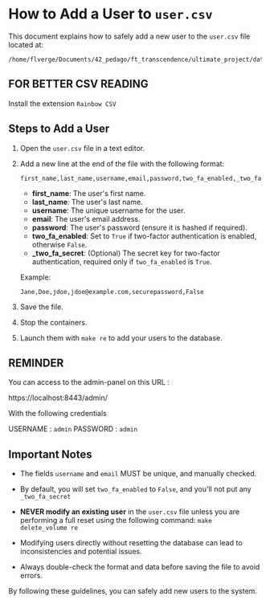 # How to Add a User to `user.csv`

This document explains how to safely add a new user to the `user.csv` file located at:

```
/home/flverge/Documents/42_pedago/ft_transcendence/ultimate_project/databaseapi/_docker/user.csv
```

## FOR BETTER CSV READING
Install the extension `Rainbow CSV`

## Steps to Add a User

1. Open the `user.csv` file in a text editor.
2. Add a new line at the end of the file with the following format:
	```
	first_name,last_name,username,email,password,two_fa_enabled,_two_fa_secret
	```
	- **first_name**: The user's first name.
	- **last_name**: The user's last name.
	- **username**: The unique username for the user.
	- **email**: The user's email address.
	- **password**: The user's password (ensure it is hashed if required).
	- **two_fa_enabled**: Set to `True` if two-factor authentication is enabled, otherwise `False`.
	- **_two_fa_secret**: (Optional) The secret key for two-factor authentication, required only if `two_fa_enabled` is `True`.

	Example:
	```
	Jane,Doe,jdoe,jdoe@example.com,securepassword,False
	```

3. Save the file.

4. Stop the containers.

5. Launch them with `make re` to add your users to the database.

## REMINDER

You can access to the admin-panel on this URL :

https://localhost:8443/admin/

With the following credentials

USERNAME : `admin`
PASSWORD : `admin`

## Important Notes

- The fields `username` and `email` MUST be unique, and manually checked.
- By default, you will set `two_fa_enabled` to `False`, and you'll not put any `_two_fa_secret`
- **NEVER modify an existing user** in the `user.csv` file unless you are performing a full reset using the following command: `make delete_volume re`

- Modifying users directly without resetting the database can lead to inconsistencies and potential issues.
- Always double-check the format and data before saving the file to avoid errors.

By following these guidelines, you can safely add new users to the system.